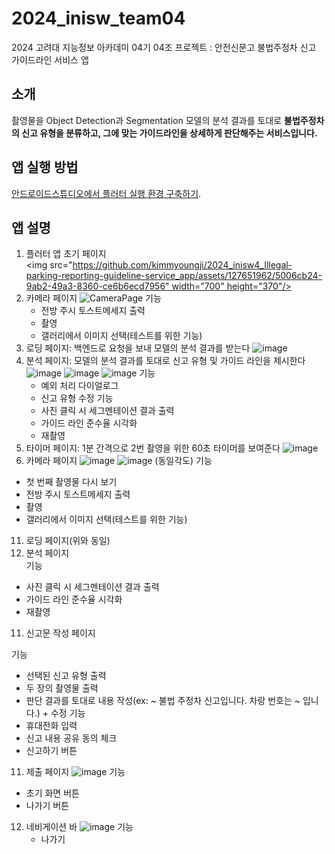 # 2024_inisw_team04
2024 고려대 지능정보 아카데미 04기 04조 프로젝트 : 안전신문고 불법주정차 신고 가이드라인 서비스 앱

## 소개 
촬영물을 Object Detection과 Segmentation 모델의 분석 결과를 토대로 **불법주정차의 신고 유형을 분류하고, 그에 맞는 가이드라인을 상세하게 판단해주는 서비스입니다.**

## 앱 실행 방법
[안드로이드스튜디오에서 플러터 실행 환경 구축하기](https://kmjoyit.tistory.com/183).

## 앱 설명
1. 플러터 앱 초기 페이지   
<img src="https://github.com/kimmyoungji/2024_inisw4_Illegal-parking-reporting-guideline-service_app/assets/127651962/5006cb24-9ab2-49a3-8360-ce6b6ecd7956" width="700" height="370"/>
3. 카메라 페이지
   ![CameraPage](https://github.com/kimmyoungji/2024_inisw4_Illegal-parking-reporting-guideline-service_app/assets/127651962/ad22831c-6e15-48f5-82cc-2ef74a7f6dd5)
   기능
   - 전방 주시 토스트메세지 출력
   - 촬영
   - 갤러리에서 이미지 선택(테스트를 위한 기능)
5. 로딩 페이지: 백엔드로 요청을 보내 모델의 분석 결과를 받는다
   ![image](https://github.com/kimmyoungji/2024_inisw4_Illegal-parking-reporting-guideline-service_app/assets/127651962/f7213ac4-936d-4115-aad2-b55c726bd842)
7. 분석 페이지: 모델의 분석 결과를 토대로 신고 유형 및 가이드 라인을 제시한다
   ![image](https://github.com/kimmyoungji/2024_inisw4_Illegal-parking-reporting-guideline-service_app/assets/127651962/b2032428-0388-4832-b1db-a427d628ca89)
   ![image](https://github.com/kimmyoungji/2024_inisw4_Illegal-parking-reporting-guideline-service_app/assets/127651962/2e8d942f-1509-4431-b2f0-52872f64664e)
![image](https://github.com/kimmyoungji/2024_inisw4_Illegal-parking-reporting-guideline-service_app/assets/127651962/c5c99e7f-6a14-4df8-8f09-0b0a4d52f3cc)
   기능
   - 예외 처리 다이얼로그
   - 신고 유형 수정 기능
   - 사진 클릭 시 세그멘테이션 결과 출력
   - 가이드 라인 준수율 시각화
   - 재촬영
9. 타이머 페이지: 1분 간격으로 2번 촬영을 위한 60초 타이머를 보여준다
    ![image](https://github.com/kimmyoungji/2024_inisw4_Illegal-parking-reporting-guideline-service_app/assets/127651962/ced89690-a113-458d-8852-d067a767011f)
11. 카메라 페이지
    ![image](https://github.com/kimmyoungji/2024_inisw4_Illegal-parking-reporting-guideline-service_app/assets/127651962/0fae0ed5-c12b-4894-95e6-a3caf5025388)
![image](https://github.com/kimmyoungji/2024_inisw4_Illegal-parking-reporting-guideline-service_app/assets/127651962/826bf895-b1cf-4a63-b5f3-733fce1fbd42)
    (동일각도)
   기능
   - 첫 번째 촬영물 다시 보기
   - 전방 주시 토스트메세지 출력
   - 촬영
   - 갤러리에서 이미지 선택(테스트를 위한 기능)
11. 로딩 페이지(위와 동일)  
12. 분석 페이지  
   기능
   - 사진 클릭 시 세그멘테이션 결과 출력
   - 가이드 라인 준수율 시각화
   - 재촬영
11. 신고문 작성 페이지

   기능
   - 선택된 신고 유형 출력
   - 두 장의 촬영물 출력
   - 판단 결과를 토대로 내용 작성(ex: ~ 불법 주정차 신고입니다. 차랑 번호는 ~ 입니다.) + 수정 기능
   - 휴대전화 입력
   - 신고 내용 공유 동의 체크
   - 신고하기 버튼
11. 제출 페이지
![image](https://github.com/kimmyoungji/2024_inisw4_Illegal-parking-reporting-guideline-service_app/assets/127651962/c4874c34-c7c9-4da5-a403-b1b58c914e12)
  기능
  - 초기 화면 버튼
  - 나가기 버튼
12. 네비게이션 바
    ![image](https://github.com/kimmyoungji/2024_inisw4_Illegal-parking-reporting-guideline-service_app/assets/127651962/0bc15e3e-596d-4099-98c8-1816ce08fb00)
    기능
    - 나가기
